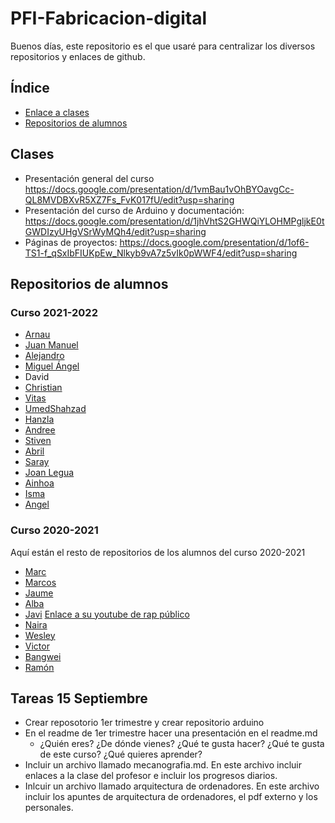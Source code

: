 # PFI-Fabricacion-digital

Buenos días, este repositorio es el que usaré para centralizar los diversos repositorios y enlaces de github. 

## Índice

* [Enlace a clases](#clases)
* [Repositorios de alumnos](#repositorios-de-alumnos)

## Clases

* Presentación general del curso https://docs.google.com/presentation/d/1vmBau1vOhBYOavgCc-QL8MVDBXvR5XZ7Fs_FvK017fU/edit?usp=sharing
* Presentación del curso de Arduino y documentación: https://docs.google.com/presentation/d/1jhVhtS2GHWQiYLOHMPgljkE0tGWDIzyUHgVSrWyMQh4/edit?usp=sharing
* Páginas de proyectos: https://docs.google.com/presentation/d/1of6-TS1-f_qSxIbFIUKpEw_Nlkyb9vA7z5vIk0pWWF4/edit?usp=sharing


## Repositorios de alumnos 

### Curso 2021-2022

* [Arnau](https://github.com/aRnAu1012/)
* [Juan Manuel](https://github.com/Baultek)
* [Alejandro](https://github.com/Baelyn1/1-Trimestre)
* [Miguel Ángel](https://github.com/miguelamgel1107)
* David
* [Christian](https://github.com/Tabrih/)
* [Vitas](https://github.com/VitasB)
* [UmedShahzad](https://github.com/umershahzad12)
* [Hanzla](https://github.com/Hanzla55)
* [Andree](https://github.com/Samael696/)
* [Stiven](https://github.com/St1v3n3223/)
* [Abril](https://github.com/jjksimp/)
* [Saray](https://github.com/Mikeey666/)
* [Joan Legua](https://github.com/Draken666)
* [Ainhoa](https://github.com/Ainhoa0512)
* [Isma](https://github.com/ismamera/)
* [Angel](https://github.com/ANGEY33)


### Curso 2020-2021

Aquí están el resto de repositorios de los alumnos del curso 2020-2021

* [Marc](https://github.com/marc125678/Arduino)
* [Marcos](https://github.com/marcoshens/arduinoo)
* [Jaume](https://github.com/Jsamapro/arduino)
* [Alba](https://github.com/Albitah24/arduino/)
* [Javi](https://github.com/reverte04/arduino) [Enlace a su youtube de rap público](https://www.youtube.com/channel/UCu0FMoy093Dnx6avLm4D-Aw)
* [Naira](https://github.com/chechiliaa/arduino)
* [Wesley](https://github.com/Wesley3455/Arduino-/)
* [Victor](https://github.com/XXDARKNIGHTXX/arduino)
* [Bangwei](https://github.com/chenbangwei/Arduino)
* [Ramón](https://github.com/ItsMonxxu/Arduino)

## Tareas 15 Septiembre

- Crear reposotorio 1er trimestre y crear repositorio arduino 
- En el readme de 1er trimestre hacer una presentación en el readme.md 
    - ¿Quién eres? ¿De dónde vienes? ¿Qué te gusta hacer? ¿Qué te gusta de este curso? ¿Qué quieres aprender?
- Incluir un archivo llamado mecanografia.md. En este archivo incluir enlaces a la clase del profesor e incluir los progresos diarios. 
- Inlcuir un archivo llamado arquitectura de ordenadores. En este archivo incluir los apuntes de arquitectura de ordenadores, el pdf externo y los personales. 

